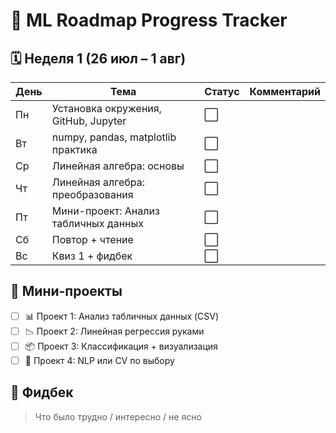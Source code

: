 # 📘 ML Roadmap Progress Tracker

## 🗓️ Неделя 1 (26 июл – 1 авг)

| День | Тема | Статус | Комментарий |
|------|------|--------|-------------|
| Пн | Установка окружения, GitHub, Jupyter | ⬜ |  |
| Вт | numpy, pandas, matplotlib практика | ⬜ |  |
| Ср | Линейная алгебра: основы | ⬜ |  |
| Чт | Линейная алгебра: преобразования | ⬜ |  |
| Пт | Мини-проект: Анализ табличных данных | ⬜ |  |
| Сб | Повтор + чтение | ⬜ |  |
| Вс | Квиз 1 + фидбек | ⬜ |  |

## 🧠 Мини-проекты

- [ ] 📊 Проект 1: Анализ табличных данных (CSV)
- [ ] 📉 Проект 2: Линейная регрессия руками
- [ ] 📦 Проект 3: Классификация + визуализация
- [ ] 🧠 Проект 4: NLP или CV по выбору

## 📌 Фидбек

> Что было трудно / интересно / не ясно
